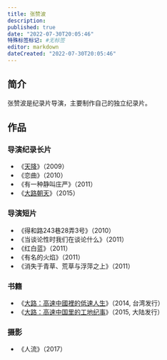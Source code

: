 ```yaml
---
title: 张赞波
description:
published: true
date: "2022-07-30T20:05:46"
特殊标签标记: #无标签
editor: markdown
dateCreated: "2022-07-30T20:05:46"
---
```


## 简介

张赞波是纪录片导演，主要制作自己的独立纪录片。

## 作品

### 导演纪录长片

+   《[天降](/video/天降.md)》（2009）
+   《恋曲》（2010）
+   《有一种静叫庄严》（2011）
+   《[大路朝天][大路]》（2015）

[大路]: /video/大路朝天.md

### 导演短片

+   《得和路243巷28弄3号》（2010）
+   《当谈论性时我们在谈论什么》（2011）
+   《红白蓝》（2011）
+   《有名的火焰》（2011）
+   《消失于青草、荒草与浮萍之上》（2011）

### 书籍

+   《[大路：高速中國裡的低速人生][大路]》（2014, 台湾发行）
+   《[大路：高速中国里的工地纪事][大路]》（2015, 大陆发行）

### 摄影

+   《人流》（2017）
